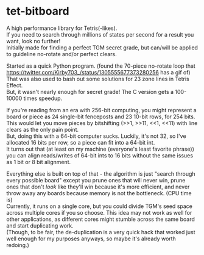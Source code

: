 # tet-bitboard
A high performance library for Tetris(-likes).\
If you need to search through millions of states per second for a result you want, look no further!\
Initially made for finding a perfect TGM secret grade, but can/will be applied to guideline no-rotate and/or perfect clears.

Started as a quick Python program. (found the 70-piece no-rotate loop that https://twitter.com/Kirby703_/status/1305555677373280256 has a gif of)\
That was also used to bash out some solutions for 23 zone lines in Tetris Effect.\
But, it wasn't nearly enough for secret grade! The C version gets a 100-10000 times speedup.

If you're reading from an era with 256-bit computing, you might represent a board or piece as 24 single-bit fenceposts and 23 10-bit rows, for 254 bits.\
This would let you move pieces by bitshifting (>>1, >>11, <<1, <<11) with line clears as the only pain point.\
But, doing this with a 64-bit computer sucks. Luckily, it's not 32, so I've allocated 16 bits per row, so a piece can fit into a 64-bit int.\
It turns out that (at least on my machine (everyone's least favorite phrase)) you can align reads/writes of 64-bit ints to 16 bits without the same issues as 1 bit or 8 bit alignment.

Everything else is built on top of that - the algorithm is just "search through every possible board" except you prune ones that will never win, prune ones that don't *look* like they'll win because it's more efficient, and never throw away any boards because memory is not the bottleneck. (CPU time is)\
Currently, it runs on a single core, but you could divide TGM's seed space across multiple cores if you so choose. This idea may not work as well for other applications, as different cores might stumble across the same board and start duplicating work.\
(Though, to be fair, the de-duplication is a very quick hack that worked just well enough for my purposes anyways, so maybe it's already worth redoing.)
